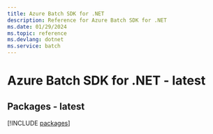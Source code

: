 ```yaml
---
title: Azure Batch SDK for .NET
description: Reference for Azure Batch SDK for .NET
ms.date: 01/29/2024
ms.topic: reference
ms.devlang: dotnet
ms.service: batch
---
```

# Azure Batch SDK for .NET - latest
## Packages - latest
[!INCLUDE [packages](batch-index.md)]